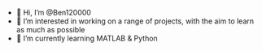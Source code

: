 - 👋 Hi, I’m @Ben120000
- 👀 I’m interested in working on a range of projects, with the aim to learn as much as possible 
- 🌱 I’m currently learning MATLAB & Python

<!---
Ben120000/Ben120000 is a ✨ special ✨ repository because its `README.md` (this file) appears on your GitHub profile.
You can click the Preview link to take a look at your changes.
--->
